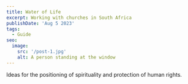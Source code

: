 ```yaml
---
title: Water of Life
excerpt: Working with churches in South Africa
publishDate: 'Aug 5 2023'
tags:
  - Guide
seo:
  image:
    src: '/post-1.jpg'
    alt: A person standing at the window
---
```


Ideas for the positioning of spirituality and protection of human rights. 